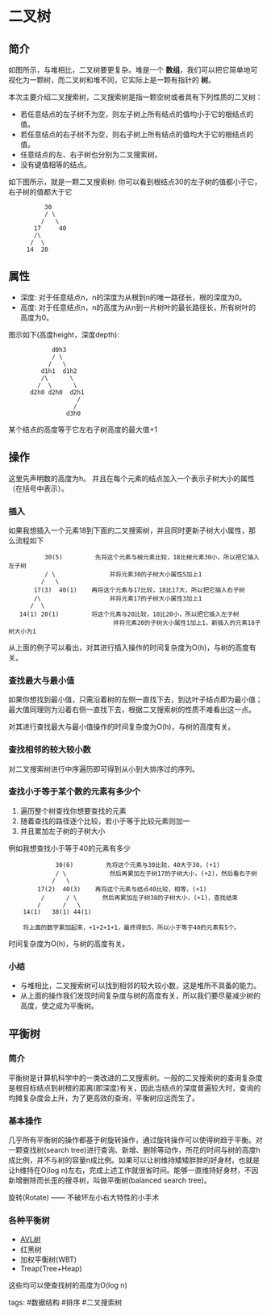 # 二叉树

## 简介
如图所示，与堆相比，二叉树要更复杂。堆是一个 **数组**，我们可以把它简单地可视化为一颗树，而二叉树和堆不同，它实际上是一颗有指针的 **树**。

本次主要介绍二叉搜索树，二叉搜索树是指一颗空树或者具有下列性质的二叉树：

+ 若任意结点的左子树不为空，则左子树上所有结点的值均小于它的根结点的值。
+ 若任意结点的右子树不为空，则右子树上所有结点的值均大于它的根结点的值。
+ 任意结点的左、右子树也分别为二叉搜索树。
+ 没有键值相等的结点。

如下图所示，就是一颗二叉搜索树:
你可以看到根结点30的左子树的值都小于它，右子树的值都大于它

              30
              / \
             /   \
           17     40
           /\
          /  \
         14  20
         
         
## 属性

+ 深度: 对于任意结点n，n的深度为从根到n的唯一路径长，根的深度为0。
+ 高度: 对于任意结点n，n的高度为从n到一片树叶的最长路径长，所有树叶的高度为0。

图示如下(高度height，深度depth):

                d0h3
                / \
               /   \
             d1h1  d1h2
             /\      \
            /  \      \
          d2h0 d2h0  d2h1
                       /
                      /
                    d3h0

某个结点的高度等于它左右子树高度的最大值+1
## 操作

这里先声明数的高度为h。
并且在每个元素的结点加入一个表示子树大小的属性（在括号中表示）。
### 插入
如果我想插入一个元素18到下面的二叉搜索树，并且同时更新子树大小属性，那么流程如下

              30(5)         先将这个元素与根元素比较，18比根元素30小，所以把它插入左子树
              / \               并将元素30的子树大小属性5加上1
             /   \
           17(3)  40(1)    再将这个元素与17比较，18比17大，所以把它插入右子树
           /\                   并将元素17的子树大小属性3加上1
          /  \
       14(1) 20(1)         将这个元素与20比较，18比20小，所以把它插入左子树
                                 并将元素20的子树大小属性1加上1，新插入的元素18子树大小为1

从上面的例子可以看出，对其进行插入操作的时间复杂度为O(h)，与树的高度有关。

### 查找最大与最小值
如果你想找到最小值，只需沿着树的左侧一直找下去，到达叶子结点即为最小值；最大值同理则为沿着右侧一直找下去，根据二叉搜索树的性质不难看出这一点。

对其进行查找最大与最小值操作的时间复杂度为O(h)，与树的高度有关。

### 查找相邻的较大较小数
对二叉搜索树进行中序遍历即可得到从小到大排序过的序列。

### 查找小于等于某个数的元素有多少个
1. 遍历整个树查找你想要查找的元素
2. 随着查找的路径逐个比较，若小于等于比较元素则加一
3. 并且累加左子树的子树大小

例如我想查找小于等于40的元素有多少

                 30(6)         先将这个元素与30比较，40大于30，(+1)
                 / \            然后再累加左子树17的子树大小，(+2)，然后看右子树
                /   \
            17(2)  40(3)    再将这个元素与结点40比较，相等，(+1)
             /      / \       然后再累加左子树38的子树大小，(+1)，查找结束
            /      /   \
        14(1)   38(1) 44(1)
    
        将上面的数字累加起来，+1+2+1+1，最终得到5，所以小于等于40的元素有5个。

时间复杂度为O(h)，与树的高度有关。

### 小结
+ 与堆相比，二叉搜索树可以找到相邻的较大较小数，这是堆所不具备的能力。
+ 从上面的操作我们发现时间复杂度与树的高度有关，所以我们要尽量减少树的高度，使之成为平衡树。

## 平衡树
### 简介
平衡树是计算机科学中的一类改进的二叉搜索树。一般的二叉搜索树的查询复杂度是根目标结点到树根的距离(即深度)有关，因此当结点的深度普遍较大时，查询的均摊复杂度会上升，为了更高效的查询，平衡树应运而生了。

### 基本操作
几乎所有平衡树的操作都基于树旋转操作，通过旋转操作可以使得树趋于平衡。对一颗查找树(search tree)进行查询、新增、删除等动作，所花的时间与树的高度h成比例，并不与树的容量n成比例。如果可以让树维持矮矮胖胖的好身材，也就是让h维持在O(log n)左右，完成上述工作就很省时间。能够一直维持好身材，不因新增删除而长歪的搜寻树，叫做平衡树(balanced search tree)。

旋转(Rotate) —— 不破坏左小右大特性的小手术

### 各种平衡树
+ [AVL树](/AVL_Tree.html)
+ 红黑树
+ 加权平衡树(WBT)
+ Treap(Tree+Heap)

这些均可以使查找树的高度为O(log n)


tags: #数据结构 #排序 #二叉搜索树